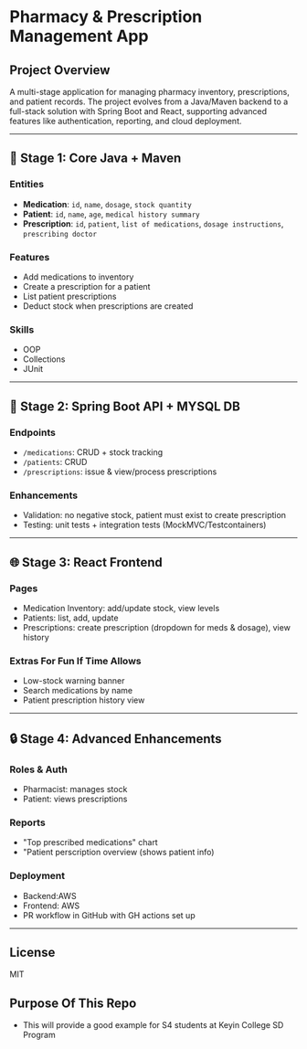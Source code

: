 # Pharmacy & Prescription Management App

## Project Overview
A multi-stage application for managing pharmacy inventory, prescriptions, and patient records. The project evolves from a Java/Maven backend to a full-stack solution with Spring Boot and React, supporting advanced features like authentication, reporting, and cloud deployment.

---

## 🌱 Stage 1: Core Java + Maven

### Entities
- **Medication**: `id`, `name`, `dosage`, `stock quantity`
- **Patient**: `id`, `name`, `age`, `medical history summary`
- **Prescription**: `id`, `patient`, `list of medications`, `dosage instructions`, `prescribing doctor`

### Features
- Add medications to inventory
- Create a prescription for a patient
- List patient prescriptions
- Deduct stock when prescriptions are created

### Skills
- OOP
- Collections
- JUnit

---

## 🚀 Stage 2: Spring Boot API + MYSQL DB

### Endpoints
- `/medications`: CRUD + stock tracking
- `/patients`: CRUD
- `/prescriptions`: issue & view/process prescriptions

### Enhancements
- Validation: no negative stock, patient must exist to create prescription
- Testing: unit tests + integration tests (MockMVC/Testcontainers)

---

## 🌐 Stage 3: React Frontend

### Pages
- Medication Inventory: add/update stock, view levels
- Patients: list, add, update
- Prescriptions: create prescription (dropdown for meds & dosage), view history

### Extras For Fun If Time Allows
- Low-stock warning banner
- Search medications by name
- Patient prescription history view

---

## 🔒 Stage 4: Advanced Enhancements

### Roles & Auth
- Pharmacist: manages stock
- Patient: views prescriptions

### Reports
- "Top prescribed medications" chart
- "Patient perscription overview (shows patient info)

### Deployment
- Backend:AWS
- Frontend: AWS
- PR workflow in GitHub with GH actions set up

---
## License
MIT

## Purpose Of This Repo
- This will provide a good example for S4 students at Keyin College SD Program

